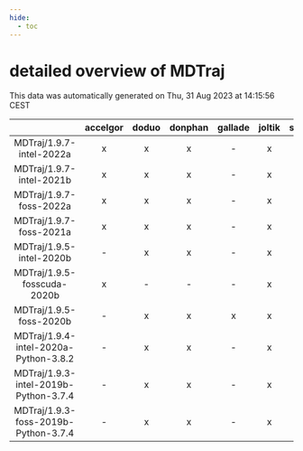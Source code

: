 ```yaml
---
hide:
  - toc
---
```


detailed overview of MDTraj
===========================


This data was automatically generated on Thu, 31 Aug 2023 at 14:15:56 CEST  

| |accelgor|doduo|donphan|gallade|joltik|skitty|swalot|victini|
| :---: | :---: | :---: | :---: | :---: | :---: | :---: | :---: | :---: |
|MDTraj/1.9.7-intel-2022a|x|x|x|-|x|x|x|x|
|MDTraj/1.9.7-intel-2021b|x|x|x|-|x|x|x|x|
|MDTraj/1.9.7-foss-2022a|x|x|x|-|x|x|x|x|
|MDTraj/1.9.7-foss-2021a|x|x|x|-|x|x|x|x|
|MDTraj/1.9.5-intel-2020b|-|x|x|-|x|x|x|x|
|MDTraj/1.9.5-fosscuda-2020b|x|-|-|-|x|-|-|-|
|MDTraj/1.9.5-foss-2020b|-|x|x|x|x|x|x|x|
|MDTraj/1.9.4-intel-2020a-Python-3.8.2|-|x|x|-|x|x|x|x|
|MDTraj/1.9.3-intel-2019b-Python-3.7.4|-|x|x|-|x|x|x|x|
|MDTraj/1.9.3-foss-2019b-Python-3.7.4|-|x|x|-|x|x|x|x|
